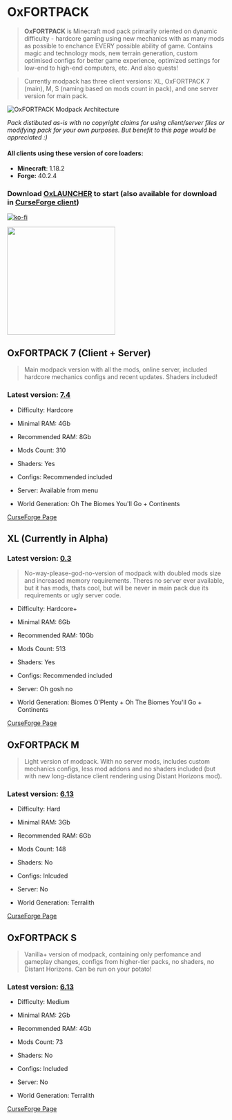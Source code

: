 # OxFORTPACK

> **OxFORTPACK** is Minecraft mod pack primarily oriented on dynamic difficulty - hardcore gaming using new mechanics with as many mods as possible to enchance EVERY possible ability of game. Contains magic and technology mods, new terrain generation, custom optimised configs for better game experience, optimized settings for low-end to high-end computers, etc. And also quests!

> Currently modpack has three client versions: XL, OxFORTPACK 7 (main), M, S (naming based on mods count in pack), and one server version for main pack.

![OxFORTPACK Modpack Architecture](https://github.com/Proxwian/OxFORTPACK/assets/31781674/7e4b7088-f877-410f-b5fd-8cfe3f8e891f)

*Pack distibuted as-is with no copyright claims for using client/server files or modifying pack 
for your own purposes. 
But benefit to this page would be appreciated :)*

#### All clients using these version of core loaders:
* **Minecraft**: 1.18.2
* **Forge:** 40.2.4

### Download [OxLAUNCHER](https://oxlauncher.ru/) to start (also available for download in [CurseForge client](https://download.curseforge.com/))

[![ko-fi](https://ko-fi.com/img/githubbutton_sm.svg)](https://ko-fi.com/P5P2MBPL6)

<a href="https://discord.gg/Yy4y7tjKfY">
<img src="https://user-images.githubusercontent.com/31781674/207122521-e835a0eb-f52d-4f6a-8d16-0ea6b32e3c0d.png" width="250" href="https://discord.gg/Yy4y7tjKfY">
</a>

## OxFORTPACK 7 (Client + Server)

> Main modpack version with all the mods, online server, included hardcore mechanics configs and recent updates. Shaders included!

### Latest version: [7.4](https://github.com/Proxwian/oxtopackmc/blob/main/CHANGELOG.md)

* Difficulty: Hardcore

* Minimal RAM: 4Gb

* Recommended RAM: 8Gb

* Mods Count: 310

* Shaders: Yes

* Configs: Recommended included

* Server: Available from menu

* World Generation: Oh The Biomes You'll Go + Continents

[CurseForge Page](https://www.curseforge.com/minecraft/modpacks/oxfortpack)

## XL (Currently in Alpha)

### Latest version: [0.3](https://github.com/Proxwian/oxtopackmc/blob/main/CHANGELOGx512.md)

> No-way-please-god-no-version of modpack with doubled mods size and increased memory requirements. Theres no server ever available, but it has mods, thats cool, but will be never in main pack due its requirements or ugly server code.

* Difficulty: Hardcore+

* Minimal RAM: 6Gb

* Recommended RAM: 10Gb

* Mods Count: 513

* Shaders: Yes

* Configs: Recommended included

* Server: Oh gosh no

* World Generation: Biomes O'Plenty + Oh The Biomes You'll Go + Continents

[CurseForge Page](https://www.curseforge.com/minecraft/modpacks/oxfortpack-xl)


## OxFORTPACK M

> Light version of modpack. With no server mods, includes custom mechanics configs, less mod addons and no shaders included (but with new long-distance client rendering using Distant Horizons mod).

### Latest version: [6.13](https://github.com/Proxwian/oxtopackmc/blob/main/CHANGELOGx128.md)

* Difficulty: Hard

* Minimal RAM: 3Gb

* Recommended RAM: 6Gb

* Mods Count: 148

* Shaders: No

* Configs: Inlcuded

* Server: No

* World Generation: Terralith


[CurseForge Page](https://www.curseforge.com/minecraft/modpacks/oxfortpack-m)


## OxFORTPACK S

> Vanilla+ version of modpack, containing only perfomance and gameplay changes, configs from higher-tier packs, no shaders, no Distant Horizons. Can be run on your potato!

### Latest version: [6.13](https://github.com/Proxwian/oxtopackmc/blob/main/CHANGELOGx64.md)

* Difficulty: Medium

* Minimal RAM: 2Gb

* Recommended RAM: 4Gb

* Mods Count: 73

* Shaders: No

* Configs: Included

* Server: No

* World Generation: Terralith


[CurseForge Page](https://www.curseforge.com/minecraft/modpacks/oxfortpack-s)
